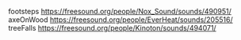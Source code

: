 footsteps https://freesound.org/people/Nox_Sound/sounds/490951/
axeOnWood https://freesound.org/people/EverHeat/sounds/205516/
treeFalls https://freesound.org/people/Kinoton/sounds/494071/

